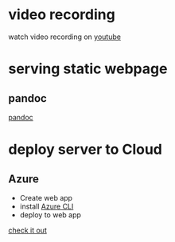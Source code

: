 # video recording
watch video recording on [youtube](https://youtu.be/FpyXyYt6Fn8)

# serving static webpage
## pandoc
[pandoc](https://pandoc.org/installing.html)


# deploy server to Cloud
## Azure
* Create web app
* install [Azure CLI](https://docs.microsoft.com/en-us/cli/azure/install-azure-cli)
* deploy to web app

[check it out](https://ultimate-python.azurewebsites.net/)